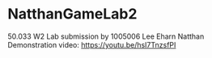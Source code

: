 # NatthanGameLab2
50.033 W2 Lab submission by 1005006 Lee Eharn Natthan\
Demonstration video: https://youtu.be/hsI7TnzsfPI
